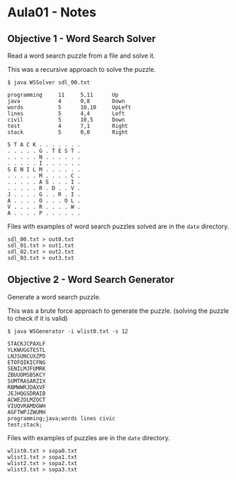 # Aula01 - Notes

## Objective 1 - Word Search Solver 

Read a word search puzzle from a file and solve it.

This was a recursive approach to solve the puzzle.

```
$ java WSSolver sdl_00.txt 
 
programming     11     5,11      Up             
java            4      0,8       Down           
words           5      10,10     UpLeft         
lines           5      4,4       Left           
civil           5      10,5      Down           
test            4      7,1       Right          
stack           5      0,0       Right          

S T A C K . . . . . . . 
. . . . . G . T E S T . 
. . . . . N . . . . . . 
. . . . . I . . . . . . 
S E N I L M . . . . . . 
. . . . . M . . . . C . 
. . . . . A S . . . I . 
. . . . . R . D . . V . 
J . . . . G . . R . I . 
A . . . . O . . . O L . 
V . . . . R . . . . W . 
A . . . . P . . . . . . 
```

Files with examples of word search puzzles solved are in the `date` directory.
```
sdl_00.txt > out0.txt
sdl_01.txt > out1.txt
sdl_02.txt > out2.txt
sdl_03.txt > out3.txt
```


## Objective 2 - Word Search Generator

Generate a word search puzzle.

This was a brute force approach to generate the puzzle. (solving the puzzle to check if it is valid)

```
$ java WSGenerator -i wlist0.txt -s 12 

STACKJCPAXLF 
YLKWUGGTESTL 
LNJSUNCUXZPD 
ETOFQIKICFNG 
SENILMJFUMRK 
ZBUUOMSBSKCY 
SUMTRASARZIX 
RBMWWRJDAXVF 
JEJHQGSDRAIB 
ACWEZOLMZOCT 
VIUQVRAMDGWH 
AGFTWPJZWUMH 
programming;java;words lines civic 
test;stack;
```

Files with examples of puzzles are in the `date` directory.
```
wlist0.txt > sopa0.txt
wlist1.txt > sopa1.txt
wlist2.txt > sopa2.txt
wlist3.txt > sopa3.txt
```
